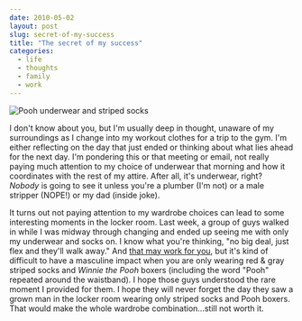 ```yaml
---
date: 2010-05-02
layout: post
slug: secret-of-my-success
title: "The secret of my success"
categories:
  - life
  - thoughts
  - family
  - work
---
```


![Pooh underwear and striped socks](/assets/images/2010/05/poohsocks.jpg)

I don't know about you, but I'm usually deep in thought, unaware of my surroundings as I change into my workout clothes for a trip to the gym. I'm either reflecting on the day that just ended or thinking about what lies ahead for the next day. I'm pondering this or that meeting or email, not really paying much attention to my choice of underwear that morning and how it coordinates with the rest of my attire. After all, it's underwear, right? _Nobody_ is going to see it unless you're a plumber (I'm not) or a male stripper (NOPE!) or my dad (inside joke).

It turns out not paying attention to my wardrobe choices can lead to some interesting moments in the locker room. Last week, a group of guys walked in while I was midway through changing and ended up seeing me with only my underwear and socks on. I know what you're thinking, "no big deal, just flex and they'll walk away." And [that may work for you](http://www.youtube.com/watch?v=D7od4WMrqNo), but it's kind of difficult to have a masculine impact when you are only wearing red & gray striped socks and _Winnie the Pooh_ boxers (including the word "Pooh" repeated around the waistband). I hope those guys understood the rare moment I provided for them. I hope they will never forget the day they saw a grown man in the locker room wearing only striped socks and Pooh boxers. That would make the whole wardrobe combination...still not worth it.
